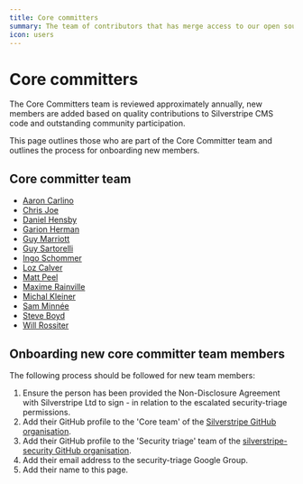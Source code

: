 ```yaml
---
title: Core committers
summary: The team of contributors that has merge access to our open source repositories
icon: users
---
```


# Core committers

The Core Committers team is reviewed approximately annually, new members are added based on quality contributions to Silverstripe CMS code and outstanding community participation.

This page outlines those who are part of the Core Committer team and outlines the process for onboarding new members.

## Core committer team

- [Aaron Carlino](https://github.com/unclecheese/)
- [Chris Joe](https://github.com/flamerohr/)
- [Daniel Hensby](https://github.com/dhensby)
- [Garion Herman](https://github.com/cheddam)
- [Guy Marriott](https://github.com/ScopeyNZ)
- [Guy Sartorelli](https://github.com/GuySartorelli)
- [Ingo Schommer](https://github.com/chillu)
- [Loz Calver](https://github.com/kinglozzer)
- [Matt Peel](https://github.com/madmatt)
- [Maxime Rainville](https://github.com/maxime-rainville)
- [Michal Kleiner](https://github.com/michalkleiner)
- [Sam Minnée](https://github.com/sminnee)
- [Steve Boyd](https://github.com/emteknetnz)
- [Will Rossiter](https://github.com/wilr/)

## Onboarding new core committer team members

The following process should be followed for new team members:

1. Ensure the person has been provided the Non-Disclosure Agreement with Silverstripe Ltd to sign - in relation to the escalated security-triage permissions.
1. Add their GitHub profile to the 'Core team' of the [Silverstripe GitHub organisation](https://github.com/silverstripe).
1. Add their GitHub profile to the 'Security triage' team of the [silverstripe-security GitHub organisation](https://github.com/silverstripe-security).
1. Add their email address to the security-triage Google Group.
1. Add their name to this page.

